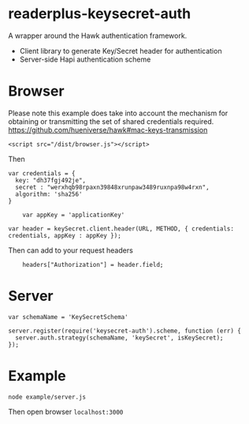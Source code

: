 # readerplus-keysecret-auth
A wrapper around the Hawk authentication framework.

- Client library to generate Key/Secret header for authentication
- Server-side Hapi authentication scheme

# Browser

Please note this example does take into account the mechanism for obtaining or transmitting the set of shared credentials required.
https://github.com/hueniverse/hawk#mac-keys-transmission


    <script src="/dist/browser.js"></script>

Then

    var credentials = {
      key: "dh37fgj492je",
      secret : "werxhqb98rpaxn39848xrunpaw3489ruxnpa98w4rxn",
      algorithm: 'sha256'
    }

		var appKey = 'applicationKey'

    var header = keySecret.client.header(URL, METHOD, { credentials: credentials, appKey : appKey });

Then can add to your request headers

        headers["Authorization"] = header.field;

# Server

    var schemaName = 'KeySecretSchema'

    server.register(require('keysecret-auth').scheme, function (err) {
      server.auth.strategy(schemaName, 'keySecret', isKeySecret);
    });


# Example

    node example/server.js

Then open browser ``localhost:3000``
